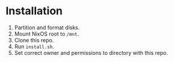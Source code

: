 # Installation

1. Partition and format disks.
2. Mount NixOS root to `/mnt`.
3. Clone this repo.
4. Run `install.sh`.
5. Set correct owner and permissions to directory with this repo.
